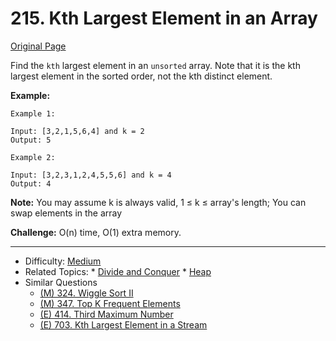 # 215. Kth Largest Element in an Array

[Original Page](https://leetcode.com/problems/kth-largest-element-in-an-array/)

Find the `kth` largest element in an `unsorted` array. 
Note that it is the kth largest element in the sorted order, not the kth distinct element.

**Example:** 
```
Example 1:

Input: [3,2,1,5,6,4] and k = 2
Output: 5

Example 2:

Input: [3,2,3,1,2,4,5,5,6] and k = 4
Output: 4
```

**Note:**
You may assume k is always valid, 1 ≤ k ≤ array's length;
You can swap elements in the array

**Challenge:**
O(n) time, O(1) extra memory.
 
---

* Difficulty: [Medium](https://leetcode.com/problemset/all/?difficulty=medium)
* Related Topics: * [Divide and Conquer](https://leetcode.com/tag/divide-and-conquer/) * [Heap](https://leetcode.com/tag/heap/)
* Similar Questions 
  * [(M) 324. Wiggle Sort II](https://leetcode.com/problems/wiggle-sort-ii/)
  * [(M) 347. Top K Frequent Elements](https://leetcode.com/problems/top-k-frequent-elements/)
  * [(E) 414. Third Maximum Number](https://leetcode.com/problems/third-maximum-number/)
  * [(E) 703. Kth Largest Element in a Stream](https://leetcode.com/problems/kth-largest-element-in-a-stream/)

